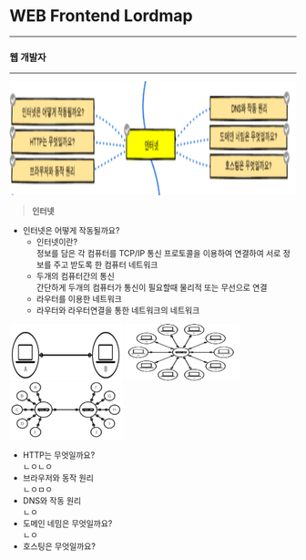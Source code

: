 # WEB Frontend Lordmap
----------------------
### 웹 개발자
---------------

<img src="로드맵_인터넷.png" width="100%" height="200px">

> __인터넷__
+ 인터넷은 어떻게 작동될까요?   
  + 인터넷이란?   
 정보를 담은 각 컴퓨터를 TCP/IP 통신 프로토콜을 이용하여 연결하여 서로 정보를 주고 받도록 한 컴퓨터 네트워크
  +  두개의 컴퓨터간의 통신      
 간단하게 두개의 컴퓨터가 통신이 필요할때 물리적 또는 무선으로 연결
  + 라우터를 이용한 네트워크   
  + 라우터와 라우터연결을 통한 네트워크의 네트워크
<img src="두 컴퓨터 연결.png" width="200px" height="100px" float: left> 
<img src="라우터를 연결.png" width="200px" height="100px" float: left> 
<img src="라우터 라우터연결.png" width="200px" height="100px"> 

+ HTTP는 무엇일까요?   
ㄴㅇㄴㅇ
+ 브라우저와 동작 원리   
ㄴㅇㅁㅇ
+ DNS와 작동 원리   
ㄴㅇ
+ 도메인 네밈은 무엇일까요?   
ㄴㅇ
+ 호스팅은 무엇일까요?   


